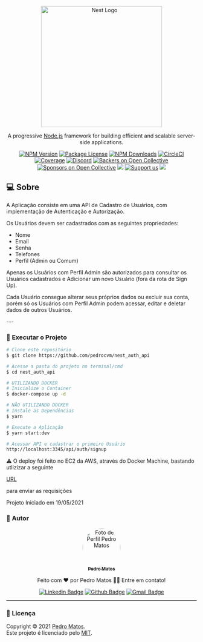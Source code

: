 <p align="center">
  <a href="http://nestjs.com/" target="blank"><img src="https://nestjs.com/img/logo_text.svg" width="320" alt="Nest Logo" /></a>
</p>

[circleci-image]: https://img.shields.io/circleci/build/github/nestjs/nest/master?token=abc123def456
[circleci-url]: https://circleci.com/gh/nestjs/nest

  <p align="center">A progressive <a href="http://nodejs.org" target="_blank">Node.js</a> framework for building efficient and scalable server-side applications.</p>
    <p align="center">
<a href="https://www.npmjs.com/~nestjscore" target="_blank"><img src="https://img.shields.io/npm/v/@nestjs/core.svg" alt="NPM Version" /></a>
<a href="https://www.npmjs.com/~nestjscore" target="_blank"><img src="https://img.shields.io/npm/l/@nestjs/core.svg" alt="Package License" /></a>
<a href="https://www.npmjs.com/~nestjscore" target="_blank"><img src="https://img.shields.io/npm/dm/@nestjs/common.svg" alt="NPM Downloads" /></a>
<a href="https://circleci.com/gh/nestjs/nest" target="_blank"><img src="https://img.shields.io/circleci/build/github/nestjs/nest/master" alt="CircleCI" /></a>
<a href="https://coveralls.io/github/nestjs/nest?branch=master" target="_blank"><img src="https://coveralls.io/repos/github/nestjs/nest/badge.svg?branch=master#9" alt="Coverage" /></a>
<a href="https://discord.gg/G7Qnnhy" target="_blank"><img src="https://img.shields.io/badge/discord-online-brightgreen.svg" alt="Discord"/></a>
<a href="https://opencollective.com/nest#backer" target="_blank"><img src="https://opencollective.com/nest/backers/badge.svg" alt="Backers on Open Collective" /></a>
<a href="https://opencollective.com/nest#sponsor" target="_blank"><img src="https://opencollective.com/nest/sponsors/badge.svg" alt="Sponsors on Open Collective" /></a>
  <a href="https://paypal.me/kamilmysliwiec" target="_blank"><img src="https://img.shields.io/badge/Donate-PayPal-ff3f59.svg"/></a>
    <a href="https://opencollective.com/nest#sponsor"  target="_blank"><img src="https://img.shields.io/badge/Support%20us-Open%20Collective-41B883.svg" alt="Support us"></a>
  <a href="https://twitter.com/nestframework" target="_blank"><img src="https://img.shields.io/twitter/follow/nestframework.svg?style=social&label=Follow"></a>
</p>
  <!--[![Backers on Open Collective](https://opencollective.com/nest/backers/badge.svg)](https://opencollective.com/nest#backer)
  [![Sponsors on Open Collective](https://opencollective.com/nest/sponsors/badge.svg)](https://opencollective.com/nest#sponsor)-->

## :computer: Sobre

A Aplicação consiste em uma API de Cadastro de Usuários, com implementação de Autenticação e Autorização.

Os Usuários devem ser cadastrados com as seguintes propriedades:
- Nome
- Email
- Senha
- Telefones
- Perfil (Admin ou Comum)

<p>Apenas os Usuários com Perfil Admin são autorizados para consultar os Usuários cadastrados e Adicionar um novo Usuário (fora da rota de Sign Up).</p>
<p>Cada Usuário consegue alterar seus próprios dados ou excluir sua conta, porém só os Usuários com Perfil Admin podem acessar, editar e deletar dados de outros Usuários.</p>
---

### :dvd: **Executar o Projeto**

```bash
# Clone este repositório
$ git clone https://github.com/pedrocvm/nest_auth_api

# Acesse a pasta do projeto no terminal/cmd
$ cd nest_auth_api

# UTILIZANDO DOCKER
# Inicialize o Container
$ docker-compose up -d

# NÃO UTILIZANDO DOCKER
# Instale as Dependências
$ yarn

# Execute a Aplicação
$ yarn start:dev

# Acessar API e cadastrar o primeiro Usuário
http://localhost:3345/api/auth/signup
```
<p>⚠️ O deploy foi feito no EC2 da AWS, através do Docker Machine, bastando utlizizar a seguinte <p><a href="http://3.238.37.126:3345/api/auth/signup">URL</a></p> para enviar as requisições</p>


<p>Projeto Iniciado em 19/05/2021</p>

### :boy: **Autor**

<div align="center">

<a href="https://github.com/pedrocvm">
 <img style="border-radius: 50%;" src="https://avatars.githubusercontent.com/u/60618486?s=460&u=661e1932902d4a8d7bf9c9f28038a68a4d5d0984&v=4" width="100px;" alt="Foto de Perfil Pedro Matos"/>
 <br />
 <sub><b>Pedro Matos</b></sub></a>

Feito com ❤️ por Pedro Matos 👋🏽 Entre em contato!

[![Linkedin Badge](https://img.shields.io/badge/-Pedro_Matos-blue?style=flat-square&logo=Linkedin&logoColor=white&link=https://www.linkedin.com/in/pedrocvm/)](https://www.linkedin.com/in/pedrocvm/)
[![Github Badge](https://img.shields.io/badge/-pedrocvm-000?style=flat-square&logo=Github&logoColor=white&link=https://github.com/pedrocvm)](https://github.com/pedrocvm)
[![Gmail Badge](https://img.shields.io/badge/-pedrocvm3@gmail.com-FA5C5C?style=flat-square&logo=gmail&logoColor=white&link=mailto:pedrocvm3@gmail.com)](mailto:pedrocvm3@gmail.com)

</div>

---
### :page_facing_up: **Licença**

Copyright © 2021 [Pedro Matos](https://github.com/pedrocvm).<br />
Este projeto é licenciado pelo [MIT](./LICENSE).
